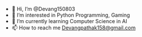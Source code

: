 - 👋 Hi, I’m @Devang150803
- 👀 I’m interested in Python Programming, Gaming
- 🌱 I’m currently learning Computer Science in AI
- 📫 How to reach me Devangpathak158@gmail.com

<!---
Devang150803/Devang150803 is a ✨ special ✨ repository because its `README.md` (this file) appears on your GitHub profile.
You can click the Preview link to take a look at your changes.
--->

